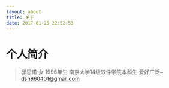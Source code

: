 ```yaml
---
layout: about
title: 关于
date: 2017-01-25 22:52:53
---
```

# 个人简介
>邸思诺
女
1996年生
南京大学14级软件学院本科生
爱好广泛~
<span class="fa fa-envelope"></span> dsn960401@gmail.com
